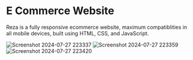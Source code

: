 # E Commerce Website

Reza is a fully responsive ecommerce website, maximum compatiblities in all mobile devices, built using HTML, CSS, and JavaScript.

![Screenshot 2024-07-27 223337](https://github.com/user-attachments/assets/3c07492d-70ba-4488-a3ff-d82434e3c162)
![Screenshot 2024-07-27 223359](https://github.com/user-attachments/assets/a9d7b836-83fb-40c2-8b06-2517b02f2503)
![Screenshot 2024-07-27 223420](https://github.com/user-attachments/assets/d1360d61-395d-43d8-93e7-636069cd1c39)
